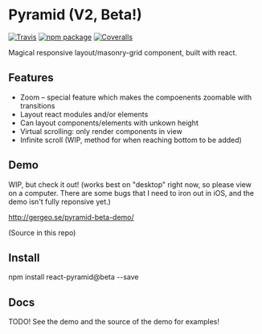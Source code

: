 # Pyramid (V2, Beta!)

[![Travis][build-badge]][build]
[![npm package][npm-badge]][npm]
[![Coveralls][coveralls-badge]][coveralls]

Magical responsive layout/masonry-grid component, built with react.

## Features
- Zoom – special feature which makes the compoenents zoomable with transitions
- Layout react modules and/or elements
- Can layout components/elements with unkown height
- Virtual scrolling: only render components in view
- Infinite scroll (WIP, method for when reaching bottom to be added)

[build-badge]: https://img.shields.io/travis/user/repo/master.png?style=flat-square
[build]: https://travis-ci.org/user/repo

[npm-badge]: https://img.shields.io/npm/v/npm-package.png?style=flat-square
[npm]: https://www.npmjs.org/package/npm-package

[coveralls-badge]: https://img.shields.io/coveralls/user/repo/master.png?style=flat-square
[coveralls]: https://coveralls.io/github/user/repo

## Demo

WIP, but check it out! (works best on "desktop" right now, so please view on a computer. There are some bugs that I need to iron out in iOS, and the demo isn't fully reponsive yet.)

http://gergeo.se/pyramid-beta-demo/

(Source in this repo)

## Install

npm install react-pyramid@beta --save

## Docs

TODO! See the demo and the source of the demo for examples!
